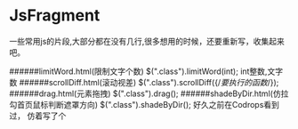JsFragment
==========

一些常用js的片段,大部分都在没有几行,很多想用的时候，还要重新写，收集起来吧。

######limitWord.html(限制文字个数)
        $(".class").limitWord(int);  int整数,文字数
######scrollDiff.html(滚动视差)
        $(".class").scrollDiff({/*要执行的函数*/});  
######drag.html(元素拖拽)
        $(".class").drag();
######shadeByDir.html(仿拉勾首页鼠标判断遮罩方向)
        $(".class").shadeByDir();  好久之前在Codrops看到过， 仿着写了个
